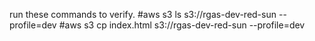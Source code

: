 run these commands to verify.
#aws s3 ls s3://rgas-dev-red-sun --profile=dev
#aws s3 cp index.html  s3://rgas-dev-red-sun --profile=dev
